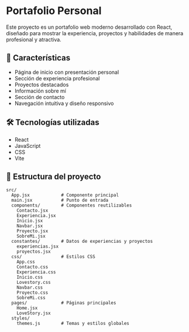 # Portafolio Personal

Este proyecto es un portafolio web moderno desarrollado con React, diseñado para mostrar la experiencia, proyectos y habilidades de manera profesional y atractiva.

## 🚀 Características
- Página de inicio con presentación personal
- Sección de experiencia profesional
- Proyectos destacados
- Información sobre mí
- Sección de contacto
- Navegación intuitiva y diseño responsivo

## 🛠️ Tecnologías utilizadas
- React
- JavaScript
- CSS
- Vite

## 📁 Estructura del proyecto
```
src/
  App.jsx            # Componente principal
  main.jsx           # Punto de entrada
  components/        # Componentes reutilizables
    Contacto.jsx
    Experiencia.jsx
    Inicio.jsx
    Navbar.jsx
    Proyecto.jsx
    SobreMi.jsx
  constantes/        # Datos de experiencias y proyectos
    experiencias.jsx
    proyectos.jsx
  css/               # Estilos CSS
    App.css
    Contacto.css
    Experiencia.css
    Inicio.css
    Lovestory.css
    Navbar.css
    Proyecto.css
    SobreMi.css
  pages/             # Páginas principales
    Home.jsx
    LoveStory.jsx
  styles/
    themes.js        # Temas y estilos globales
```